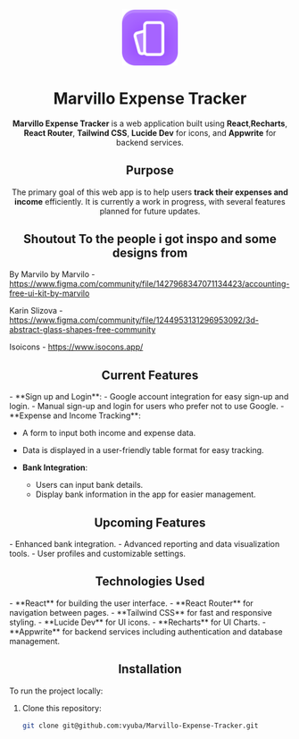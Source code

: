 <div align='center'>
  
<img src='public/marvilo.svg' alt='Marvillo Logo' width='100px'>

# Marvillo Expense Tracker

**Marvillo Expense Tracker** is a web application built using **React**,**Recharts**, **React Router**, **Tailwind CSS**, **Lucide Dev** for icons, and **Appwrite** for backend services.

## Purpose

The primary goal of this web app is to help users **track their expenses and income** efficiently. It is currently a work in progress, with several features planned for future updates.

## Shoutout To the people i got inspo and some designs from
<div align='left'>
  
By Marvilo by Marvilo - https://www.figma.com/community/file/1427968347071134423/accounting-free-ui-kit-by-marvilo

Karin Slizova - https://www.figma.com/community/file/1244953131296953092/3d-abstract-glass-shapes-free-community

Isoicons - https://www.isocons.app/
</div>

## Current Features
<div align='left'>
- **Sign up and Login**:
  - Google account integration for easy sign-up and login.
  - Manual sign-up and login for users who prefer not to use Google.
- **Expense and Income Tracking**:

  - A form to input both income and expense data.
  - Data is displayed in a user-friendly table format for easy tracking.

- **Bank Integration**:
  - Users can input bank details.
  - Display bank information in the app for easier management.
  
</div>

## Upcoming Features
<div align='left'>
- Enhanced bank integration.
- Advanced reporting and data visualization tools.
- User profiles and customizable settings.
  
</div>

## Technologies Used
<div align='left'>
- **React** for building the user interface.
- **React Router** for navigation between pages.
- **Tailwind CSS** for fast and responsive styling.
- **Lucide Dev** for UI icons.
- **Recharts** for UI Charts.
- **Appwrite** for backend services including authentication and database management.
</div>

## Installation
<div align='left'>
To run the project locally:

1. Clone this repository:
   ```bash
   git clone git@github.com:vyuba/Marvillo-Expense-Tracker.git
   ```
  
</div>
</div>
